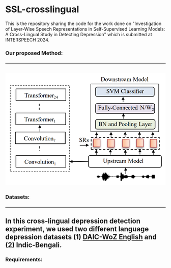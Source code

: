 # SSL-crosslingual

This is the repository sharing the code for the work done on "Investigation of Layer-Wise Speech Representations in Self-Supervised Learning Models: A Cross-Lingual Study in Detecting Depression" which is submitted at INTERSPEECH 2024. 

### **Our proposed Method:** <h3>
---
![alt text](https://github.com/bubaimaji/SSL-crosslingual/blob/main/images/model.png)
---
### **Datasets:** <h3>
---
In this cross-lingual depression detection experiment, we used two different language depression datasets (1) [DAIC-WoZ English](https://dcapswoz.ict.usc.edu/) and (2) Indic-Bengali. 
---
### **Requirements:** <h3>
